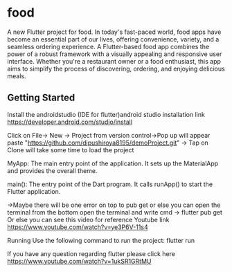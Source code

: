 # food

A new Flutter project for food. In today's fast-paced world, food apps have become 
an essential part of our lives, offering convenience, variety, 
and a seamless ordering experience. A Flutter-based food app combines the power of a 
robust framework with a visually appealing and responsive user interface. 
Whether you're a restaurant owner or a food enthusiast, this app aims to simplify the process of discovering, ordering, and enjoying delicious meals.
## Getting Started

Install the androidstudio (IDE for flutter)android studio installation link
https://developer.android.com/studio/install

Click on File-> New -> Project from version control->Pop up will appear paste 
"https://github.com/dipushiroya8195/demoProject.git" -> Tap on Clone will take some time to load the project 

MyApp: The main entry point of the application. It sets up the MaterialApp and provides the overall theme.

main(): The entry point of the Dart program. It calls runApp() to start the Flutter application.

->Maybe there will be one error on top to pub get or else you can open the terminal from the bottom 
open the terminal and write cmd -> flutter pub get Or else you can see this video for reference Youtube link
https://www.youtube.com/watch?v=ye3P6V-11s4

Running
Use the following command to run the project:
flutter run

If you have any question regarding flutter please click here
https://www.youtube.com/watch?v=1ukSR1GRtMU












[//]: # ()
[//]: # (This project is a starting point for a Flutter application.)

[//]: # ()
[//]: # (A few resources to get you started if this is your first Flutter project:)

[//]: # ()
[//]: # (- [Lab: Write your first Flutter app]&#40;https://docs.flutter.dev/get-started/codelab&#41;)

[//]: # (- [Cookbook: Useful Flutter samples]&#40;https://docs.flutter.dev/cookbook&#41;)

[//]: # ()
[//]: # (For help getting started with Flutter development, view the)

[//]: # ([online documentation]&#40;https://docs.flutter.dev/&#41;, which offers tutorials,)

[//]: # (samples, guidance on mobile development, and a full API reference.)
